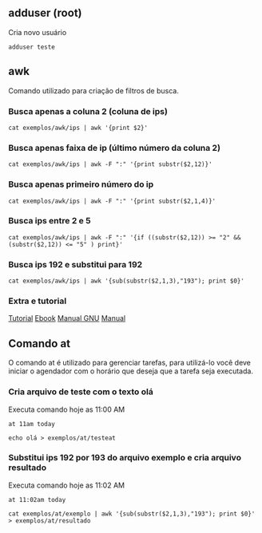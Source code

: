
## adduser (root)
Cria novo usuário

```
adduser teste
```

## awk

Comando utilizado para criação de filtros de busca.

### Busca apenas a coluna 2 (coluna de ips)

```
cat exemplos/awk/ips | awk '{print $2}'

```

### Busca apenas faixa de ip (último número da coluna 2)

```
cat exemplos/awk/ips | awk -F ":" '{print substr($2,12)}'

```

### Busca apenas primeiro número do ip

```
cat exemplos/awk/ips | awk -F ":" '{print substr($2,1,4)}'

```

### Busca ips entre 2 e 5

```
cat exemplos/awk/ips | awk -F ":" '{if ((substr($2,12)) >= "2" && (substr($2,12)) <= "5" ) print}'
```

### Busca ips 192 e substitui para 192

```
cat exemplos/awk/ips | awk '{sub(substr($2,1,3),"193"); print $0}'
```

### Extra e tutorial

[Tutorial](http://rberaldo.com.br/tutorial-awk/)
[Ebook](https://www.amazon.com.br/gp/product/B004D4Y302/ref=as_li_qf_sp_asin_il_tl?ie=UTF8&camp=1789&creative=9325&creativeASIN=B004D4Y302&linkCode=as2&tag=blodober-20)
[Manual GNU](https://www.gnu.org/software/gawk/manual/gawk.html)
[Manual](https://linux.die.net/man/1/awk)

## Comando at

O comando at é utilizado para gerenciar tarefas, para utilizá-lo você deve
iniciar o agendador com o horário que deseja que a tarefa seja executada.


### Cria arquivo de teste com o texto olá

Executa comando hoje as 11:00 AM

```
at 11am today

```

```
echo olá > exemplos/at/testeat

```

### Substitui ips 192 por 193 do arquivo exemplo e cria arquivo resultado

Executa comando hoje as 11:02 AM

```
at 11:02am today

```

```
cat exemplos/at/exemplo | awk '{sub(substr($2,1,3),"193"); print $0}' > exemplos/at/resultado

```
